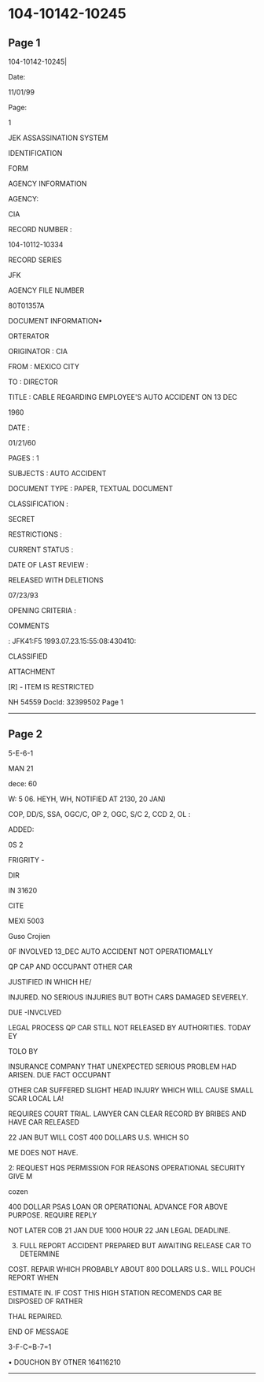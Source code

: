 # 104-10142-10245

## Page 1

104-10142-10245|

Date:

11/01/99

Page:

1

JEK ASSASSINATION SYSTEM

IDENTIFICATION

FORM

AGENCY INFORMATION

AGENCY:

CIA

RECORD NUMBER :

104-10112-10334

RECORD SERIES

JFK

AGENCY FILE NUMBER

80T01357A

DOCUMENT INFORMATION•

ORTERATOR

ORIGINATOR : CIA

FROM : MEXICO CITY

TO : DIRECTOR

TITLE : CABLE REGARDING EMPLOYEE'S AUTO ACCIDENT ON 13 DEC

1960

DATE :

01/21/60

PAGES : 1

SUBJECTS : AUTO ACCIDENT

DOCUMENT TYPE : PAPER, TEXTUAL DOCUMENT

CLASSIFICATION :

SECRET

RESTRICTIONS :

CURRENT STATUS :

DATE OF LAST REVIEW :

RELEASED WITH DELETIONS

07/23/93

OPENING CRITERIA :

COMMENTS

: JFK41:F5 1993.07.23.15:55:08:430410:

CLASSIFIED

ATTACHMENT

[R] - ITEM IS RESTRICTED

NH 54559 DocId: 32399502 Page 1

---

## Page 2

5-E-6-1

MAN 21

dece: 60

W: 5 06. HEYH, WH, NOTIFIED AT 2130, 20 JAN)

COP, DD/S, SSA, OGC/C, OP 2, OGC, S/C 2, CCD 2, OL :

ADDED:

0S 2

FRIGRITY -

DIR

IN 31620

CITE

MEXI 5003

Guso Crojien

0F INVOLVED 13_DEC AUTO ACCIDENT NOT OPERATIOMALLY

QP CAP AND OCCUPANT OTHER CAR

JUSTIFIED IN WHICH HE/

INJURED. NO SERIOUS INJURIES BUT BOTH CARS DAMAGED SEVERELY.

DUE -INVCLVED

LEGAL PROCESS QP CAR STILL NOT RELEASED BY AUTHORITIES. TODAY EY

TOLO BY

INSURANCE COMPANY THAT UNEXPECTED SERIOUS PROBLEM HAD ARISEN. DUE FACT OCCUPANT

OTHER CAR SUFFERED SLIGHT HEAD INJURY WHICH WILL CAUSE SMALL SCAR LOCAL LA!

REQUIRES COURT TRIAL. LAWYER CAN CLEAR RECORD BY BRIBES AND HAVE CAR RELEASED

22 JAN BUT WILL COST 400 DOLLARS U.S. WHICH SO

ME DOES NOT HAVE.

2: REQUEST HQS PERMISSION FOR REASONS OPERATIONAL SECURITY GIVE M

cozen

400 DOLLAR PSAS LOAN OR OPERATIONAL ADVANCE FOR ABOVE PURPOSE. REQUIRE REPLY

NOT LATER COB 21 JAN DUE 1000 HOUR 22 JAN LEGAL DEADLINE.

3. FULL REPORT ACCIDENT PREPARED BUT AWAITING RELEASE CAR TO DETERMINE

COST. REPAIR WHICH PROBABLY ABOUT 800 DOLLARS U.S.. WILL POUCH REPORT WHEN

ESTIMATE IN. IF COST THIS HIGH STATION RECOMENDS CAR BE DISPOSED OF RATHER

THAL REPAIRED.

END OF MESSAGE

3-F-C=B-7=1

• DOUCHON BY OTNER 164116210

---

